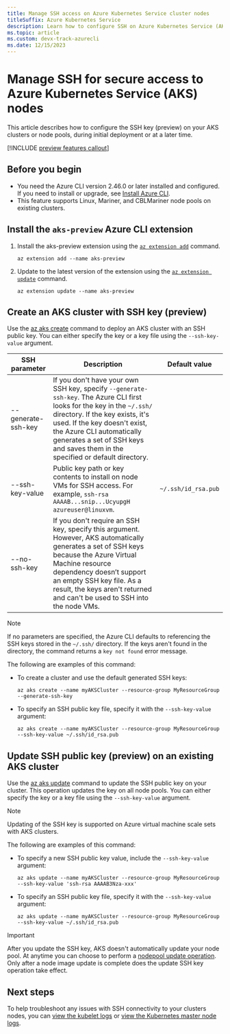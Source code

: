 ```yaml
---
title: Manage SSH access on Azure Kubernetes Service cluster nodes 
titleSuffix: Azure Kubernetes Service
description: Learn how to configure SSH on Azure Kubernetes Service (AKS) cluster nodes.
ms.topic: article
ms.custom: devx-track-azurecli
ms.date: 12/15/2023
---
```


# Manage SSH for secure access to Azure Kubernetes Service (AKS) nodes

This article describes how to configure the SSH key (preview) on your AKS clusters or node pools, during initial deployment or at a later time.

[!INCLUDE [preview features callout](./includes/preview/preview-callout.md)]

## Before you begin

* You need the Azure CLI version 2.46.0 or later installed and configured. If you need to install or upgrade, see [Install Azure CLI][install-azure-cli].
* This feature supports Linux, Mariner, and CBLMariner node pools on existing clusters.

## Install the `aks-preview` Azure CLI extension

1. Install the aks-preview extension using the [`az extension add`][az-extension-add] command.

    ```azurecli
    az extension add --name aks-preview
    ```

2. Update to the latest version of the extension using the [`az extension update`][az-extension-update] command.

    ```azurecli
    az extension update --name aks-preview
    ```

## Create an AKS cluster with SSH key (preview)

Use the [az aks create][az-aks-create] command to deploy an AKS cluster with an SSH public key. You can either specify the key or a key file using the `--ssh-key-value` argument.

|SSH parameter |Description |Default value |
|-----|-----|-----|
|--generate-ssh-key |If you don't have your own SSH key, specify `--generate-ssh-key`. The Azure CLI first looks for the key in the `~/.ssh/` directory. If the key exists, it's used. If the key doesn't exist, the Azure CLI automatically generates a set of SSH keys and saves them in the specified or default directory.||
|--ssh-key-value |Public key path or key contents to install on node VMs for SSH access. For example, `ssh-rsa AAAAB...snip...UcyupgH azureuser@linuxvm`.|`~/.ssh/id_rsa.pub` |
|--no-ssh-key | If you don't require an SSH key, specify this argument. However, AKS automatically generates a set of SSH keys because the Azure Virtual Machine resource dependency doesn’t support an empty SSH key file. As a result, the keys aren't returned and can't be used to SSH into the node VMs. ||

>[!NOTE]
>If no parameters are specified, the Azure CLI defaults to referencing the SSH keys stored in the `~/.ssh/` directory. If the keys aren't found in the directory, the command returns a `key not found` error message.

The following are examples of this command:

* To create a cluster and use the default generated SSH keys:

    ```azurecli
    az aks create --name myAKSCluster --resource-group MyResourceGroup --generate-ssh-key
    ```

* To specify an SSH public key file, specify it with the `--ssh-key-value` argument:

    ```azurecli
    az aks create --name myAKSCluster --resource-group MyResourceGroup --ssh-key-value ~/.ssh/id_rsa.pub
    ```

## Update SSH public key (preview) on an existing AKS cluster

Use the [az aks update][az-aks-update] command to update the SSH public key on your cluster. This operation updates the key on all node pools. You can either specify the key or a key file using the `--ssh-key-value` argument.

> [!NOTE]
> Updating of the SSH key is supported on Azure virtual machine scale sets with AKS clusters.

The following are examples of this command:

* To specify a new SSH public key value, include the `--ssh-key-value` argument:

    ```azurecli
    az aks update --name myAKSCluster --resource-group MyResourceGroup --ssh-key-value 'ssh-rsa AAAAB3Nza-xxx'
    ```

* To specify an SSH public key file, specify it with the `--ssh-key-value` argument:

    ```azurecli
    az aks update --name myAKSCluster --resource-group MyResourceGroup --ssh-key-value ~/.ssh/id_rsa.pub
    ```

> [!IMPORTANT]
> After you update the SSH key, AKS doesn't automatically update your node pool. At anytime you can choose to perform a [nodepool update operation][node-image-upgrade]. Only after a node image update is complete does the update SSH key operation take effect.

## Next steps

To help troubleshoot any issues with SSH connectivity to your clusters nodes, you can [view the kubelet logs][view-kubelet-logs] or [view the Kubernetes master node logs][view-master-logs].

<!-- LINKS - external -->

<!-- LINKS - internal -->
[install-azure-cli]: /cli/azure/install-azure-cli
[az-feature-register]: /cli/azure/feature#az_feature_register
[az-feature-show]: /cli/azure/feature#az-feature-show
[az-extension-add]: /cli/azure/extension#az_extension_add
[az-extension-update]: /cli/azure/extension#az_extension_update
[az-provider-register]: /cli/azure/provider#az_provider_register
[az-aks-update]: /cli/azure/aks#az-aks-update
[az-aks-create]: /cli/azure/aks#az-aks-create
[view-kubelet-logs]: kubelet-logs.md
[view-master-logs]: monitor-aks-reference.md#resource-logs
[node-image-upgrade]: node-image-upgrade.md
[az-aks-nodepool-upgrade]: /cli/azure/aks/nodepool#az-aks-nodepool-upgrade
[network-security-group-rules-overview]: concepts-security.md#azure-network-security-groups

